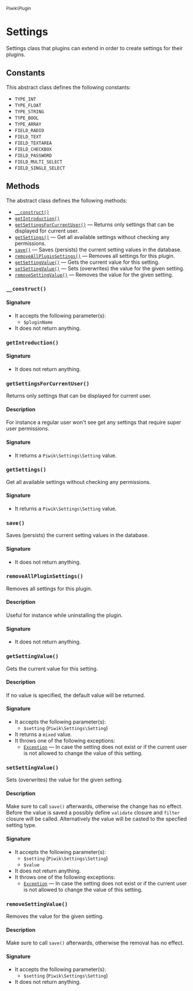 <small>Piwik\Plugin</small>

Settings
========

Settings class that plugins can extend in order to create settings for their plugins.


Constants
---------

This abstract class defines the following constants:

- `TYPE_INT`
- `TYPE_FLOAT`
- `TYPE_STRING`
- `TYPE_BOOL`
- `TYPE_ARRAY`
- `FIELD_RADIO`
- `FIELD_TEXT`
- `FIELD_TEXTAREA`
- `FIELD_CHECKBOX`
- `FIELD_PASSWORD`
- `FIELD_MULTI_SELECT`
- `FIELD_SINGLE_SELECT`

Methods
-------

The abstract class defines the following methods:

- [`__construct()`](#__construct)
- [`getIntroduction()`](#getintroduction)
- [`getSettingsForCurrentUser()`](#getsettingsforcurrentuser) &mdash; Returns only settings that can be displayed for current user.
- [`getSettings()`](#getsettings) &mdash; Get all available settings without checking any permissions.
- [`save()`](#save) &mdash; Saves (persists) the current setting values in the database.
- [`removeAllPluginSettings()`](#removeallpluginsettings) &mdash; Removes all settings for this plugin.
- [`getSettingValue()`](#getsettingvalue) &mdash; Gets the current value for this setting.
- [`setSettingValue()`](#setsettingvalue) &mdash; Sets (overwrites) the value for the given setting.
- [`removeSettingValue()`](#removesettingvalue) &mdash; Removes the value for the given setting.

<a name="__construct" id="__construct"></a>
<a name="__construct" id="__construct"></a>
### `__construct()`

#### Signature

- It accepts the following parameter(s):
    - `$pluginName`
- It does not return anything.

<a name="getintroduction" id="getintroduction"></a>
<a name="getIntroduction" id="getIntroduction"></a>
### `getIntroduction()`

#### Signature

- It does not return anything.

<a name="getsettingsforcurrentuser" id="getsettingsforcurrentuser"></a>
<a name="getSettingsForCurrentUser" id="getSettingsForCurrentUser"></a>
### `getSettingsForCurrentUser()`

Returns only settings that can be displayed for current user.

#### Description

For instance a regular user won't see get
any settings that require super user permissions.

#### Signature

- It returns a `Piwik\Settings\Setting` value.

<a name="getsettings" id="getsettings"></a>
<a name="getSettings" id="getSettings"></a>
### `getSettings()`

Get all available settings without checking any permissions.

#### Signature

- It returns a `Piwik\Settings\Setting` value.

<a name="save" id="save"></a>
<a name="save" id="save"></a>
### `save()`

Saves (persists) the current setting values in the database.

#### Signature

- It does not return anything.

<a name="removeallpluginsettings" id="removeallpluginsettings"></a>
<a name="removeAllPluginSettings" id="removeAllPluginSettings"></a>
### `removeAllPluginSettings()`

Removes all settings for this plugin.

#### Description

Useful for instance while uninstalling the plugin.

#### Signature

- It does not return anything.

<a name="getsettingvalue" id="getsettingvalue"></a>
<a name="getSettingValue" id="getSettingValue"></a>
### `getSettingValue()`

Gets the current value for this setting.

#### Description

If no value is specified, the default value will be returned.

#### Signature

- It accepts the following parameter(s):
    - `$setting` (`Piwik\Settings\Setting`)
- It returns a `mixed` value.
- It throws one of the following exceptions:
    - [`Exception`](http://php.net/class.Exception) &mdash; In case the setting does not exist or if the current user is not allowed to change the value of this setting.

<a name="setsettingvalue" id="setsettingvalue"></a>
<a name="setSettingValue" id="setSettingValue"></a>
### `setSettingValue()`

Sets (overwrites) the value for the given setting.

#### Description

Make sure to call `save()` afterwards, otherwise the change
has no effect. Before the value is saved a possibly define `validate` closure and `filter` closure will be
called. Alternatively the value will be casted to the specfied setting type.

#### Signature

- It accepts the following parameter(s):
    - `$setting` (`Piwik\Settings\Setting`)
    - `$value`
- It does not return anything.
- It throws one of the following exceptions:
    - [`Exception`](http://php.net/class.Exception) &mdash; In case the setting does not exist or if the current user is not allowed to change the value of this setting.

<a name="removesettingvalue" id="removesettingvalue"></a>
<a name="removeSettingValue" id="removeSettingValue"></a>
### `removeSettingValue()`

Removes the value for the given setting.

#### Description

Make sure to call `save()` afterwards, otherwise the removal has no
effect.

#### Signature

- It accepts the following parameter(s):
    - `$setting` (`Piwik\Settings\Setting`)
- It does not return anything.


